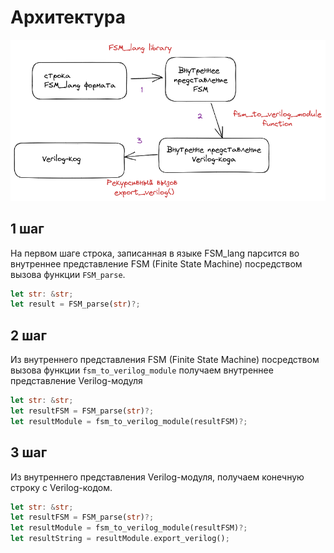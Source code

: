 # Архитектура 

![Архитектурное представление](./imgs/Arch_ver.png)

## 1 шаг
На первом шаге строка, записанная в языке FSM_lang парсится во
внутреннее представление FSM (Finite State Machine) посредством вызова
функции ``FSM_parse``.

```rust
let str: &str;
let result = FSM_parse(str)?;
```

## 2 шаг
Из внутреннего представления FSM (Finite State Machine) посредством вызова 
функции ``fsm_to_verilog_module`` получаем внутреннее представление Verilog-модуля

```rust
let str: &str;
let resultFSM = FSM_parse(str)?;
let resultModule = fsm_to_verilog_module(resultFSM)?; 
```

## 3 шаг
Из внутреннего представления Verilog-модуля, получаем конечную строку с 
Verilog-кодом.

```rust
let str: &str;
let resultFSM = FSM_parse(str)?;
let resultModule = fsm_to_verilog_module(resultFSM)?; 
let resultString = resultModule.export_verilog();
```
